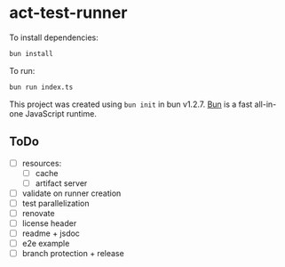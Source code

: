 # act-test-runner

To install dependencies:

```bash
bun install
```

To run:

```bash
bun run index.ts
```

This project was created using `bun init` in bun v1.2.7. [Bun](https://bun.sh) is a fast all-in-one JavaScript runtime.

## ToDo

- [ ] resources:
  - [ ] cache
  - [ ] artifact server
- [ ] validate on runner creation
- [ ] test parallelization
- [ ] renovate
- [ ] license header
- [ ] readme + jsdoc
- [ ] e2e example
- [ ] branch protection + release
